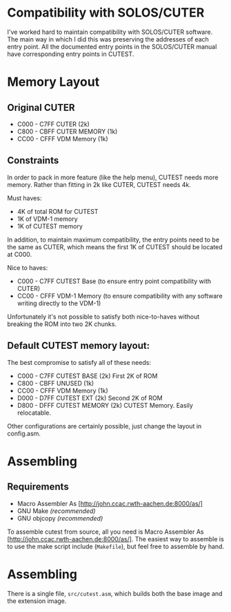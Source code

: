 # Compatibility with SOLOS/CUTER
I've worked hard to maintain compatibility with SOLOS/CUTER software.  The main way in which I did this was preserving the addresses of each entry point.  All the documented entry points in the SOLOS/CUTER manual have corresponding entry points in CUTEST.

# Memory Layout
## Original CUTER
- C000 - C7FF CUTER	    (2k)
- C800 - CBFF CUTER MEMORY  (1k)  
- CC00 - CFFF VDM Memory    (1k)


## Constraints
In order to pack in more feature (like the help menu), CUTEST needs more memory.  Rather than fitting in 2k like CUTER, CUTEST needs 4k.

Must haves:
- 4K of total ROM for CUTEST
- 1K of VDM-1 memory
- 1K of CUTEST memory

In addition, to maintain maximum compatibility, the entry points need to be the same as CUTER, which means the first 1K of CUTEST should be located at C000.

Nice to haves:
- C000 - C7FF CUTEST Base  (to ensure entry point compatibility with CUTER)
- CC00 - CFFF VDM-1 Memory (to ensure compatibility with any software writing directly to the VDM-1)

Unfortunately it's not possible to satisfy both nice-to-haves without breaking the ROM into two 2K chunks.

## Default CUTEST memory layout:

The best compromise to satisfy all of these needs:
- C000 - C7FF CUTEST BASE   (2k)	First 2K of ROM
- C800 - CBFF UNUSED        (1k)  
- CC00 - CFFF VDM Memory    (1k)
- D000 - D7FF CUTEST EXT    (2k)	Second 2K of ROM
- D800 - DFFF CUTEST MEMORY (2k)	CUTEST Memory.  Easily relocatable.

Other configurations are certainly possible, just change the layout in config.asm.



# Assembling
## Requirements

- Macro Assembler As [http://john.ccac.rwth-aachen.de:8000/as/]
- GNU Make _(recommended)_
- GNU objcopy _(recommended)_

To assemble cutest from source, all you need is Macro Assembler As [http://john.ccac.rwth-aachen.de:8000/as/].
The easiest way to assemble is to use the make script include (`Makefile`), but feel free to assemble by hand.

# Assembling
There is a single file, `src/cutest.asm`, which builds both the base image and the extension image.



